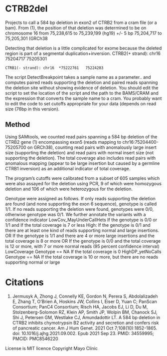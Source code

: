 # CTRB2del
Projects to call a 584 bp deletion in exon2 of CTRB2
from a cram file (or a bam). From (1), the position of that deletion was determined to be on chromosome 16 from
	75,238,615 to 75,239,199 (hg19) +/- 5 bp
	75,204,717 to 75,205,301 (GRCh38

Detecting that deletion is a little complicated for exome because the deleted region is part of a segmental duplication+inversion.
	CTRB2(+ strand): chr16	75204717`75205301
 	
 	CTRB1(- strand): chr16	*75222761	75224283 



The script DetectBreakpoint takes a sample name as a parameter.. and
computes paired reads supporting the deletion and paired reads spanning the deletion site without showing evidence of deletion.
You should edit the script to set the location of the script and the path to the BAMS/CRAM and the expression that converts the sample name to a cram.
You probably want to edit the code to set cutoffs appropriate for your data (depends on read size (76bp in this version).

## Method
Using SAMtools, we counted read pairs spanning a 584 bp deletion of the CTRB2 gene (1) encompassing exon5 (reads mapping to chr16:75204400-75205700 on GRCh38), counting read pairs with anomalously large insert size (supporting the deletion) and read pairs with normal insert size (not supporting the deletion). The total coverage also includes read pairs with anomalous mapping (appear to be large insertion but caused by a germline CTRB1 inversion) as an additional indicator of total coverage.

The program’s cutoffs were calibrated from a subset of 605 samples which were also assayed for the deletion using PCR, 9 of which were homozygous deletion and 106 of which were heterozygous for the deletion.

Genotype were assigned as follows. If only reads supporting the deletion are found (and none supporting the exon 6 sequence), genotype is called 1/1. If no reads supporting the deletion were found, genotypes were 0/0, otherwise genotype was 0/1.
We further annotate the variants with a confidence indicator
	LowCov_MayUnderCallHets
If the genotype is 0/0 or 1/1 and If the total coverage is 7 or less
	High:
		If the genotype is 0/1 and there are at least one kind of reads supporting normal and large insertions.
		OR
		If the genotype is 1/1 and there are 4 or more large insertions and the total coverage is 8 or more
		OR
		If the genotype is 0/0 and the total coverage is 12 or more, with 7 or more normal reads (95 percent confidence interval)
	LowCoverage
		Genotype == NA If the total coverage is 0
	HighDP_yetNoCalls
		Genotype == NA If the total coverage is 10 or more, but there are no reads supporting normal or large

# Citations
1. Jermusyk A, Zhong J, Connelly KE, Gordon N, Perera S, Abdolalizadeh E, Zhang T, O'Brien A, Hoskins JW, Collins I, Eiser D, Yuan C; PanScan Consortium; PanC4 Consortium; Risch HA, Jacobs EJ, Li D, Du M, Stolzenberg-Solomon RZ, Klein AP, Smith JP, Wolpin BM, Chanock SJ, Shi J, Petersen GM, Westlake CJ, Amundadottir LT. A 584 bp deletion in CTRB2 inhibits chymotrypsin B2 activity and secretion and confers risk of pancreatic cancer. Am J Hum Genet. 2021 Oct 7;108(10):1852-1865. doi: 10.1016/j.ajhg.2021.09.002. Epub 2021 Sep 23. PMID: 34559995; PMCID: PMC8546220

License is MIT licence
Copyright Mayo Clinic
